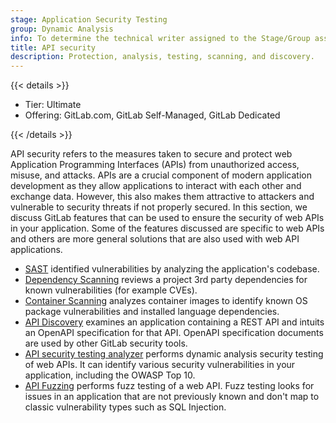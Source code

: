 ```yaml
---
stage: Application Security Testing
group: Dynamic Analysis
info: To determine the technical writer assigned to the Stage/Group associated with this page, see https://handbook.gitlab.com/handbook/product/ux/technical-writing/#assignments
title: API security
description: Protection, analysis, testing, scanning, and discovery.
---
```


{{< details >}}

- Tier: Ultimate
- Offering: GitLab.com, GitLab Self-Managed, GitLab Dedicated

{{< /details >}}

API security refers to the measures taken to secure and protect web Application Programming Interfaces (APIs) from unauthorized access, misuse, and attacks.
APIs are a crucial component of modern application development as they allow applications to interact with each other and exchange data.
However, this also makes them attractive to attackers and vulnerable to security threats if not properly secured.
In this section, we discuss GitLab features that can be used to ensure the security of web APIs in your application.
Some of the features discussed are specific to web APIs and others are more general solutions that are also used with web API applications.

- [SAST](../sast/_index.md) identified vulnerabilities by analyzing the application's codebase.
- [Dependency Scanning](../dependency_scanning/_index.md) reviews a project 3rd party dependencies for known vulnerabilities (for example CVEs).
- [Container Scanning](../container_scanning/_index.md) analyzes container images to identify known OS package vulnerabilities and installed language dependencies.
- [API Discovery](api_discovery/_index.md) examines an application containing a REST API and intuits an OpenAPI specification for that API. OpenAPI specification documents are used by other GitLab security tools.
- [API security testing analyzer](../api_security_testing/_index.md) performs dynamic analysis security testing of web APIs. It can identify various security vulnerabilities in your application, including the OWASP Top 10.
- [API Fuzzing](../api_fuzzing/_index.md) performs fuzz testing of a web API. Fuzz testing looks for issues in an application that are not previously known and don't map to classic vulnerability types such as SQL Injection.
